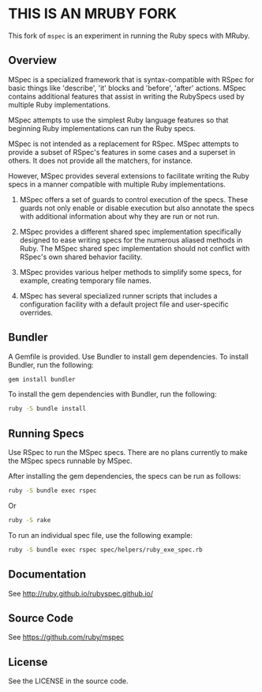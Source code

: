# THIS IS AN MRUBY FORK

This fork of `mspec` is an experiment in running the Ruby specs with MRuby.

## Overview

MSpec is a specialized framework that is syntax-compatible with RSpec for
basic things like 'describe', 'it' blocks and 'before', 'after' actions. MSpec
contains additional features that assist in writing the RubySpecs used by
multiple Ruby implementations.

MSpec attempts to use the simplest Ruby language features so that beginning
Ruby implementations can run the Ruby specs.

MSpec is not intended as a replacement for RSpec. MSpec attempts to provide a
subset of RSpec's features in some cases and a superset in others. It does not
provide all the matchers, for instance.

However, MSpec provides several extensions to facilitate writing the Ruby
specs in a manner compatible with multiple Ruby implementations.

  1. MSpec offers a set of guards to control execution of the specs. These
     guards not only enable or disable execution but also annotate the specs
     with additional information about why they are run or not run.

  2. MSpec provides a different shared spec implementation specifically
     designed to ease writing specs for the numerous aliased methods in Ruby.
     The MSpec shared spec implementation should not conflict with RSpec's own
     shared behavior facility.

  3. MSpec provides various helper methods to simplify some specs, for
     example, creating temporary file names.

  4. MSpec has several specialized runner scripts that includes a
     configuration facility with a default project file and user-specific
     overrides.


## Bundler

A Gemfile is provided. Use Bundler to install gem dependencies. To install
Bundler, run the following:

```bash
gem install bundler
```

To install the gem dependencies with Bundler, run the following:

```bash
ruby -S bundle install
```

## Running Specs

Use RSpec to run the MSpec specs. There are no plans currently to make the
MSpec specs runnable by MSpec.

After installing the gem dependencies, the specs can be run as follows:

```bash
ruby -S bundle exec rspec
```

Or

```bash
ruby -S rake
```

To run an individual spec file, use the following example:

```bash
ruby -S bundle exec rspec spec/helpers/ruby_exe_spec.rb
```


## Documentation

See http://ruby.github.io/rubyspec.github.io/


## Source Code

See https://github.com/ruby/mspec


## License

See the LICENSE in the source code.
